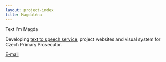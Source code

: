 ```yaml
---
layout: project-index
title: Magdaléna
---
```


Text I'm Magda

Developing [text to speech service](https://youtu.be/n_IuBiKafLg), project websites and visual system for Czech Primary Prosecutor.

[E-mail](mailto:simon@loners.company)
